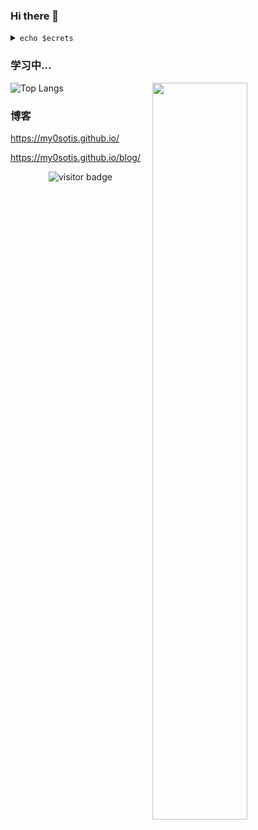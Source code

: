 ### Hi there 👋

<details>
  <summary>
    <code>echo $ecrets</code>
  </summary>

  <br />

  ```
  I am a graduate student of Zhejiang University in computer science.
  ```
</details>

### 学习中...

<img align="right" width="55%" src="https://github-readme-stats.vercel.app/api?username=my0sotis&bg_color=30,e96443,904e95&title_color=fff&text_color=fff&hide=contribs,prs">

![Top Langs](https://github-readme-stats.vercel.app/api/top-langs/?username=my0sotis&layout=compact&hide=asp.net,html)



### 博客

https://my0sotis.github.io/

https://my0sotis.github.io/blog/

<!-- 访客 -->
<p align="center">
  <img src="https://visitor-badge.glitch.me/badge?page_id=my0sotis.my0sotis" alt="visitor badge"/>
</p>

